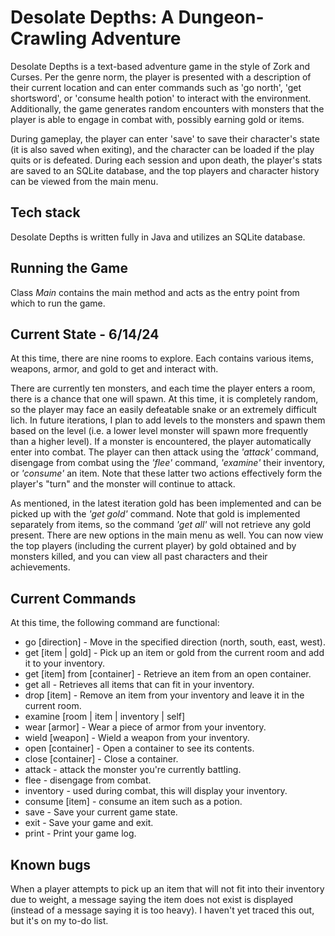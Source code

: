 # Desolate Depths: A Dungeon-Crawling Adventure
Desolate Depths is a text-based adventure game in the style of Zork and Curses. Per the genre norm, the player is 
presented with a description of their current location and can enter commands such as 'go north', 'get shortsword', or
'consume health potion' to interact with the environment.  Additionally, the game generates random encounters with monsters 
that the player is able to engage in combat with, possibly earning gold or items.

During gameplay, the player can enter 'save' to save their character's state (it is also saved when exiting), and the 
character can be loaded if the play quits or is defeated.  During each session and upon death, the player's stats are
saved to an SQLite database, and the top players and character history can be viewed from the main menu.

## Tech stack
Desolate Depths is written fully in Java and utilizes an SQLite database.

## Running the Game
Class *Main* contains the main method and acts as the entry point from which to run the game.

## Current State - 6/14/24
At this time, there are nine rooms to explore. Each contains various items, weapons, armor, and gold to get and
interact with.  

There are currently ten monsters, and each time the player enters a room, there is a chance that one will spawn. At 
this time, it is completely random, so the player may face an easily defeatable snake or an extremely difficult lich. 
In future iterations, I plan to add levels to the monsters and spawn them based on the level (i.e. a lower level monster will spawn
more frequently than a higher level). If a monster is encountered, the player automatically enter into combat. The player 
can then attack using the *'attack'* command, disengage from combat using the *'flee'* command, *'examine'* their inventory,
or *'consume'* an item. Note that these latter two actions effectively form the player's "turn" and the monster will continue 
to attack. 

As mentioned, in the latest iteration gold has been implemented and can be picked up with the *'get gold'*
command. Note that gold is implemented separately from items, so the command *'get all'* will not retrieve any gold present.
There are new options in the main menu as well. You can now view the top players (including the current
player) by gold obtained and by monsters killed, and you can view all past characters and their achievements.

## Current Commands
At this time, the following command are functional:

*  go [direction] - Move in the specified direction (north, south, east, west).
*  get [item | gold] - Pick up an item or gold from the current room and add it to your inventory.
*  get [item] from [container] - Retrieve an item from an open container.
*  get all - Retrieves all items that can fit in your inventory.
*  drop [item] - Remove an item from your inventory and leave it in the current room.
*  examine [room | item | inventory | self]
*  wear [armor] - Wear a piece of armor from your inventory.
*  wield [weapon] - Wield a weapon from your inventory.
*  open [container] - Open a container to see its contents.
*  close [container] - Close a container.
*  attack - attack the monster you're currently battling.
*  flee - disengage from combat.
*  inventory - used during combat, this will display your inventory.
*  consume [item] - consume an item such as a potion.
*  save - Save your current game state.
*  exit - Save your game and exit.
*  print - Print your game log.

## Known bugs
When a player attempts to pick up an item that will not fit into their inventory due to weight, a message saying the
item does not exist is displayed (instead of a message saying it is too heavy). I haven't yet traced this out, but it's
on my to-do list. 
